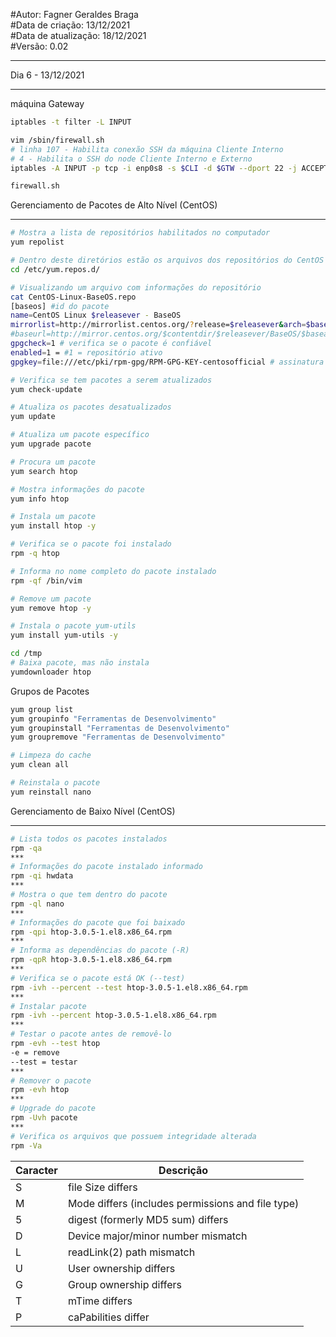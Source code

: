 #Autor: Fagner Geraldes Braga  
#Data de criação: 13/12/2021  
#Data de atualização: 18/12/2021  
#Versão: 0.02
***
Dia 6 - 13/12/2021
***
máquina Gateway

```bash
iptables -t filter -L INPUT
```
```bash
vim /sbin/firewall.sh
# linha 107 - Habilita conexão SSH da máquina Cliente Interno
# 4 - Habilita o SSH do node Cliente Interno e Externo
iptables -A INPUT -p tcp -i enp0s8 -s $CLI -d $GTW --dport 22 -j ACCEPT
```
```bash
firewall.sh
```
Gerenciamento de Pacotes de Alto Nível (CentOS)
***
```bash
# Mostra a lista de repositórios habilitados no computador
yum repolist

# Dentro deste diretórios estão os arquivos dos repositórios do CentOS
cd /etc/yum.repos.d/

# Visualizando um arquivo com informações do repositório
cat CentOS-Linux-BaseOS.repo
[baseos] #id do pacote
name=CentOS Linux $releasever - BaseOS
mirrorlist=http://mirrorlist.centos.org/?release=$releasever&arch=$basearch&repo=BaseOS&infra=$infra
#baseurl=http://mirror.centos.org/$contentdir/$releasever/BaseOS/$basearch/os/
gpgcheck=1 # verifica se o pacote é confiável
enabled=1 = #1 = repositório ativo
gpgkey=file:///etc/pki/rpm-gpg/RPM-GPG-KEY-centosofficial # assinatura do pacote
```
```bash
# Verifica se tem pacotes a serem atualizados
yum check-update

# Atualiza os pacotes desatualizados
yum update

# Atualiza um pacote específico
yum upgrade pacote

# Procura um pacote
yum search htop

# Mostra informações do pacote
yum info htop

# Instala um pacote 
yum install htop -y

# Verifica se o pacote foi instalado
rpm -q htop

# Informa no nome completo do pacote instalado
rpm -qf /bin/vim

# Remove um pacote
yum remove htop -y

# Instala o pacote yum-utils
yum install yum-utils -y

cd /tmp
# Baixa pacote, mas não instala
yumdownloader htop
```
Grupos de Pacotes
```bash
yum group list
yum groupinfo "Ferramentas de Desenvolvimento"
yum groupinstall "Ferramentas de Desenvolvimento"
yum groupremove "Ferramentas de Desenvolvimento"
```
```bash
# Limpeza do cache
yum clean all

# Reinstala o pacote
yum reinstall nano
```
Gerenciamento de Baixo Nível (CentOS)
***
```bash
# Lista todos os pacotes instalados
rpm -qa
***
# Informações do pacote instalado informado
rpm -qi hwdata
***
# Mostra o que tem dentro do pacote
rpm -ql nano
***
# Informações do pacote que foi baixado
rpm -qpi htop-3.0.5-1.el8.x86_64.rpm
***
# Informa as dependências do pacote (-R)
rpm -qpR htop-3.0.5-1.el8.x86_64.rpm
***
# Verifica se o pacote está OK (--test)
rpm -ivh --percent --test htop-3.0.5-1.el8.x86_64.rpm
***
# Instalar pacote
rpm -ivh --percent htop-3.0.5-1.el8.x86_64.rpm
***
# Testar o pacote antes de removê-lo
rpm -evh --test htop
-e = remove
--test = testar
***
# Remover o pacote
rpm -evh htop
***
# Upgrade do pacote
rpm -Uvh pacote
***
# Verifica os arquivos que possuem integridade alterada
rpm -Va
```
| Caracter | Descrição | 
| -------- | --------- |
|S         |file Size differs |
|M         |Mode differs (includes permissions and file type)
|5         |digest (formerly MD5 sum) differs
|D         |Device major/minor number mismatch
|L         |readLink(2) path mismatch
|U         |User ownership differs
|G         |Group ownership differs
|T         |mTime differs
|P         |caPabilities differ


